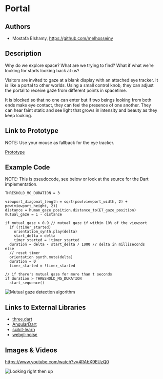# Portal

## Authors
- Mostafa Elshamy, https://github.com/melhosseiny
  
## Description

Why do we explore space? What are we trying to find? What if what we’re looking for starts looking back at us?

Visitors are invited to gaze at a blank display with an attached eye tracker. It is like a portal to other worlds. Using a small control knob, they can adjust the portal to receive gaze from different points in spacetime.

It is blocked so that no one can enter but if two beings looking from both ends make eye contact, they can feel the presence of one another. They can hear faint static and see light that grows in intensity and beauty as they keep looking.

## Link to Prototype
NOTE: Use your mouse as fallback for the eye tracker.

[Prototype](http://portal-pt.appspot.com/ "Prototype")

## Example Code
NOTE: This is pseudocode, see below or look at the source for the Dart implementation.
```
THRESHOLD_MG_DURATION = 3

viewport_diagonal_length = sqrt(pow(viewport_width, 2) + pow(viewport_height, 2)) 
distance = human_gaze_position.distance_to(ET_gaze_position)
mutual_gaze = 1 - distance

if mutual_gaze > 0.9 // mutual gaze if within 10% of the viewport
  if (!timer_started)
    orientation_synth.play(delta)
    start_delta = delta
    timer_started = !timer_started
  duration = delta - start_delta / 1000 // delta in milliseconds
else
  // reset timer
  orientation_synth.mute(delta)
  duration = 0
  timer_started = !timer_started

// if there's mutual gaze for more than t seconds
if duration > THRESHOLD_MG_DURATION
  start_sequence()
```

![Mutual gaze detection algorithm](../project_images/interaction.gif?raw=true "Mutual gaze detection algorithm")

## Links to External Libraries

 - [three.dart](http://threedart.github.io/three.dart/ "Dart port of three.js")
 - [AngularDart](https://angulardart.org/ "Dart port of AngularJS")
 - [scikit-learn](http://scikit-learn.org/stable/ "Machine Learning in Python")
 - [webgl-noise](https://github.com/ashima/webgl-noise "Procedural Noise Shader Routines compatible with WebGL")

## Images & Videos

https://www.youtube.com/watch?v=4RAbX9EUzQ0

![Looking right then up](../project_images/gazegen-lookrightup.gif?raw=true "Looking right then up")